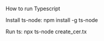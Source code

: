 How to run Typescript


Install ts-node: npm install -g ts-node


Run ts: npx ts-node create_cer.tx

